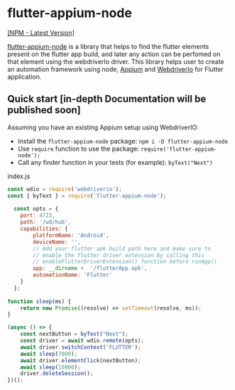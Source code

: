 # flutter-appium-node

[[NPM - Latest Version]](https://npmjs.org/package/flutter-appium-node)


[flutter-appium-node](https://github.com/meetmarakana/flutter-appium-node) is a library that helps to find the flutter elements present on the flutter app build, and later any action can be perfomed on that element using the webdriverIo driver. This library helps user to create an automation framework using node, [Appium](https://appium.io) and [WebdriverIo](https://webdriver.io) for Flutter application.



## Quick start [in-depth Documentation will be published soon]

Assuming you have an existing Appium setup using WebdriverIO:

- Install the `flutter-appium-node` package: `npm i -D flutter-appium-node`
- Use `require` function to use the package: `require('flutter-appium-node');`
- Call any finder function in your tests (for example): `byText("Next")`

index.js
```js
const wdio = require('webdriverio');
const { byText } = require('flutter-appium-node');
  
  const opts = {
    port: 4723,
    path: '/wd/hub',
    capabilities: {
        platformName: 'Android',
        deviceName: '',
        // Add your flutter apk build path here and make sure to 
        // enable the flutter driver extension by calling this 
        // enableFlutterDriverExtension() function before runApp()
        app: __dirname +  '/flutterApp.apk',
        automationName: 'Flutter'
    }
  };
  
function sleep(ms) {
    return new Promise((resolve) => setTimeout(resolve, ms));
}

(async () => {
    const nextButton = byText("Next");
    const driver = await wdio.remote(opts);
    await driver.switchContext('FLUTTER');
    await sleep(7000);
    await driver.elementClick(nextButton);
    await sleep(10000);
    driver.deleteSession();
})();
```